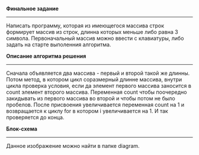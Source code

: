 **Финальное задание**
______________________________
Написать программу, которая из имеющегося массива строк формирует массив из строк, длинна которых меньше либо равна 3 символа. Первоначальный массив можно ввести с клавиатуры, либо задать на старте выполенния алгоритма. 

__Описание алгоритма решения__
______________

Сначала объявляется два массива - первый и второй такой же длинны. Потом метод, в котором цикл соразмерный длинне массива, внутри цикла проверка условия, если да элемент первого массива заносится в count элемент второго массива. Переменная count чтобы поочередно закидывать из первого массива во второй и чтобы потом не было пробелов. После присвоения увеличивается переменная count на 1 и возвращается к циклу for в котором i увеличивается на 1. И так проверяется до конца.  

__Блок-схема__

__________________

Данное изображение можно найти в папке diagram.